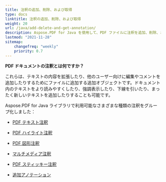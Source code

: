 ```yaml
---
title: 注釈の追加、削除、および取得
type: docs
linktitle: 注釈の追加、削除、および取得
weight: 20
url: /java/add-delete-and-get-annotation/
description: Aspose.PDF for Java を使用して、PDF ファイルに注釈を追加、削除、および取得できます。タスクを解決するためのすべての注釈リストを確認してください。
lastmod: "2021-11-28"
sitemap:
    changefreq: "weekly"
    priority: 0.7
---
```


**PDF ドキュメントの注釈とは何ですか？**

これらは、テキストの内容を拡張したり、他のユーザー向けに編集やコメントを追加したりするためにファイルに追加する追加オブジェクトです。ドキュメント内のテキストをより読みやすくしたり、強調表示したり、下線を引いたり、まったく新しいテキストを追加したりすることも可能です。

Aspose.PDF for Java ライブラリで利用可能なさまざまな種類の注釈をグループ化しました：

- [PDF テキスト注釈](/pdf/java/text-annotation/)
- [PDF ハイライト注釈](/pdf/java/highlights-annotation/)
- [PDF 図形注釈](/pdf/java/figures-annotation/)
- [マルチメディア注釈](/pdf/java/multimedia-annotation/)

- [PDF スティッキー注釈](/pdf/java/sticky-annotations/)
 - [追加アノテーション](/pdf/java/extra-annotations/)